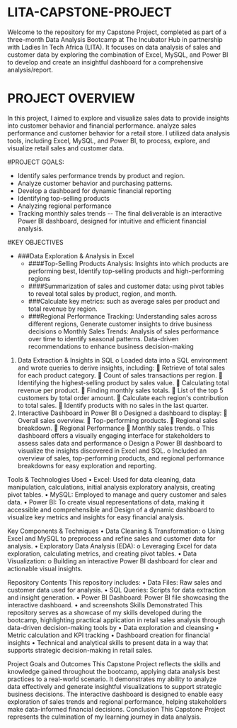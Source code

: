 # LITA-CAPSTONE-PROJECT
Welcome to the repository for my Capstone Project, completed as part of a three-month Data Analysis Bootcamp at The Incubator Hub in partnership with Ladies In Tech Africa (LITA). It focuses on data analysis of sales and customer data by exploring the combination of Excel, MySQL, and Power BI to develop and create an insightful dashboard for a comprehensive analysis/report.



# PROJECT OVERVIEW
In this project, I aimed to explore and visualize sales data to provide insights into customer behavior and financial performance. analyze sales performance and customer behavior for a retail store. I utilized data analysis tools, including Excel, MySQL, and Power BI, to process, explore, and visualize retail sales and customer data.

#PROJECT GOALS:
- Identify sales performance trends by product and region.
- Analyze customer behavior and purchasing patterns.
- Develop a dashboard for dynamic financial reporting
- Identifying top-selling products
- Analyzing regional performance
- Tracking monthly sales trends
-- The final deliverable is an interactive Power BI dashboard, designed for intuitive and efficient financial analysis.


#KEY OBJECTIVES
- ###Data Exploration & Analysis in Excel
  - ####Top-Selling Products Analysis: Insights into which products are performing best, Identify top-selling products and high-performing regions
  - ####Summarization of sales and customer data: using pivot tables to reveal total sales by product, region, and month.
  - ###Calculate key metrics: such as average sales per product and total revenue by region. 
  - ###Regional Performance Tracking: Understanding sales across different regions, Generate customer insights to drive business decisions
o	Monthly Sales Trends: Analysis of sales performance over time to identify seasonal patterns. Data-driven recommendations to enhance business decision-making
1.	Data Extraction & Insights in SQL
o	Loaded data into a SQL environment and wrote queries to derive insights, including:
	Retrieve of total sales for each product category.
	Count of sales transactions per region.
	Identifying the highest-selling product by sales value.
	Calculating total revenue per product.
	Finding monthly sales totals.
	List of the top 5 customers by total order amount.
	Calculate each region's contribution to total sales.
	Identify products with no sales in the last quarter.
2.	Interactive Dashboard in Power BI
o	Designed a dashboard to display:
	Overall sales overview.
	Top-performing products.
	Regional sales breakdown.
	Regional Performance
	Monthly sales trends.
o	This dashboard offers a visually engaging interface for stakeholders to assess sales data and performance
o	Design a Power BI dashboard to visualize the insights discovered in Excel and SQL.
o	Included an overview of sales, top-performing products, and regional performance breakdowns for easy exploration and reporting.

Tools & Technologies Used 
•	Excel: Used for data cleaning, data manipulation, calculations, initial analysis exploratory analysis, creating pivot tables.
•	MySQL: Employed to manage and query customer and sales data.
•	Power BI: To create visual representations of data, making it accessible and comprehensible and Design of a dynamic dashboard to visualize key metrics and insights for easy financial analysis.

Key Components & Techniques
•	Data Cleaning & Transformation: 
o	Using Excel and MySQL to preprocess and refine sales and customer data for analysis.
•	Exploratory Data Analysis (EDA): 
o	Leveraging Excel for data exploration, calculating metrics, and creating pivot tables.
•	Data Visualization: 
o	Building an interactive Power BI dashboard for clear and actionable visual insights.

Repository Contents
This repository includes:
•	Data Files: Raw sales and customer data used for analysis.
•	SQL Queries: Scripts for data extraction and insight generation.
•	Power BI Dashboard: Power BI file showcasing the interactive dashboard.
•	and screenshots
Skills Demonstrated
This repository serves as a showcase of my skills developed during the bootcamp, highlighting practical application in retail sales analysis through data-driven decision-making tools by 
•	Data exploration and cleansing
•	Metric calculation and KPI tracking
•	Dashboard creation for financial insights
•	Technical and analytical skills to present data in a way that supports strategic decision-making in retail sales.


Project Goals and Outcomes
This Capstone Project reflects the skills and knowledge gained throughout the bootcamp, applying data analysis best practices to a real-world scenario. It demonstrates my ability to analyze data effectively and generate insightful visualizations to support strategic business decisions. The interactive dashboard is designed to enable easy exploration of sales trends and regional performance, helping stakeholders make data-informed financial decisions.
Conclusion
This Capstone Project represents the culmination of my learning journey in data analysis. 


